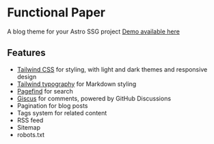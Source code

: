 # Functional Paper
A blog theme for your Astro SSG project
[Demo available here](https://functional-paper.vercel.app)

## Features
+ [Tailwind CSS](https://tailwindcss.com) for styling, with light and dark themes and responsive design
+ [Tailwind typography](https://github.com/tailwindlabs/tailwindcss-typography) for Markdown styling
+ [Pagefind](https://pagefind.app) for search
+ [Giscus](https://giscus.app) for comments, powered by GitHub Discussions
+ Pagination for blog posts
+ Tags system for related content
+ RSS feed
+ Sitemap
+ robots.txt
